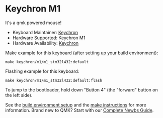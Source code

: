 # Keychron M1

It's a qmk powered mouse!

* Keyboard Maintainer: [Keychron](https://github.com/keychron)
* Hardware Supported: Keychron M1
* Hardware Availability: [Keychron](https://www.keychron.com)

Make example for this keyboard (after setting up your build environment):

    make keychron/m1/m1_stm32l432:default

Flashing example for this keyboard:

    make keychron/m1/m1_stm32l432:default:flash

To jump to the bootloader, hold down "Button 4" (the "forward" button on the left side).

See the [build environment setup](https://docs.qmk.fm/#/getting_started_build_tools) and the [make instructions](https://docs.qmk.fm/#/getting_started_make_guide) for more information. Brand new to QMK? Start with our [Complete Newbs Guide](https://docs.qmk.fm/#/newbs).
